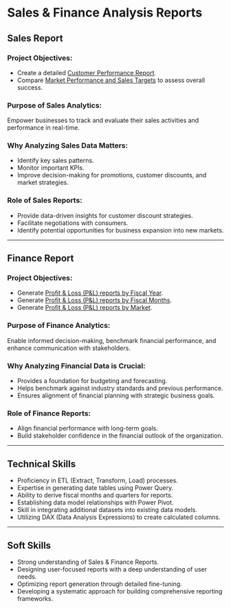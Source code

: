 # Sales & Finance Analysis Reports

## Sales Report

### Project Objectives:
- Create a detailed [Customer Performance Report](https://github.com/sparrroww/Excel-Analytics/blob/main/Customer%20Performance%20Report.pdf).
- Compare [Market Performance and Sales Targets](https://github.com/sparrroww/Excel-Analytics/blob/main/Market%20Performance%20vs%20Target%20Report.pdf) to assess overall success.

### Purpose of Sales Analytics:
Empower businesses to track and evaluate their sales activities and performance in real-time.

### Why Analyzing Sales Data Matters:
- Identify key sales patterns.
- Monitor important KPIs.
- Improve decision-making for promotions, customer discounts, and market strategies.

### Role of Sales Reports:
- Provide data-driven insights for customer discount strategies.
- Facilitate negotiations with consumers.
- Identify potential opportunities for business expansion into new markets.

---

## Finance Report

### Project Objectives:
- Generate [Profit & Loss (P&L) reports by Fiscal Year](https://github.com/sparrroww/Excel-Analytics/blob/main/P%26L%20Statement%20by%20Fiscal%20Year.pdf).
- Generate [Profit & Loss (P&L) reports by Fiscal Months](https://github.com/sparrroww/Excel-Analytics/blob/main/P%26L%20Statement%20by%20Months.pdf).
- Generate [Profit & Loss (P&L) reports by Market](https://github.com/sparrroww/Excel-Analytics/blob/main/P%26L%20Statement%20by%20Markets.pdf).

### Purpose of Finance Analytics:
Enable informed decision-making, benchmark financial performance, and enhance communication with stakeholders.

### Why Analyzing Financial Data is Crucial:
- Provides a foundation for budgeting and forecasting.
- Helps benchmark against industry standards and previous performance.
- Ensures alignment of financial planning with strategic business goals.

### Role of Finance Reports:
- Align financial performance with long-term goals.
- Build stakeholder confidence in the financial outlook of the organization.

---

## Technical Skills

- Proficiency in ETL (Extract, Transform, Load) processes.
- Expertise in generating date tables using Power Query.
- Ability to derive fiscal months and quarters for reports.
- Establishing data model relationships with Power Pivot.
- Skill in integrating additional datasets into existing data models.
- Utilizing DAX (Data Analysis Expressions) to create calculated columns.

---

## Soft Skills

- Strong understanding of Sales & Finance Reports.
- Designing user-focused reports with a deep understanding of user needs.
- Optimizing report generation through detailed fine-tuning.
- Developing a systematic approach for building comprehensive reporting frameworks.
